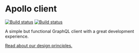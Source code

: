 # Apollo client

[![Build status](https://travis-ci.org/apollostack/apollo-client.svg?branch=master)](https://travis-ci.org/apollostack/apollo-client)
[![Build status](https://ci.appveyor.com/api/projects/status/ajdf70delshw2ire/branch/master?svg=true)](https://ci.appveyor.com/project/stubailo/apollo-client/branch/master)


A simple but functional GraphQL client with a great development experience.

[Read about our design principles.](design.md)
